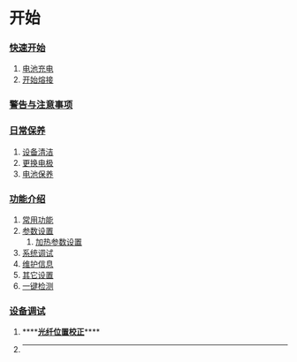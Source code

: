# 开始

### [快速开始](quick-start/battery-charge.md)

1. [电池充电](quick-start/battery-charge.md)
2. [开始熔接](quick-start/fiber-splicing.md)

### [警告与注意事项](warning/warning.md)

### [日常保养](daily-maintenance/device-cleaning.md)

1. [设备清洁](daily-maintenance/device-cleaning.md)
2. [更换电极](daily-maintenance/change-electrodes.md)
3. [电池保养](daily-maintenance/battery-maintenance.md)

### [功能介绍](function-introduction/common-function.md)

1. [常用功能](function-introduction/common-function.md)
2. [参数设置](function-introduction/parameter-setting/)
   1. [加热参数设置](function-introduction/parameter-setting/heating-params.md)
3. [系统调试](function-introduction/system-debugging.md)
4. [维护信息](function-introduction/device-information.md)
5. [其它设置](function-introduction/other-configurations.md)
6. [一键检测](function-introduction/quick-check.md)

### [设备调试](troubleshooting/fiber-displacement-adjust.md)

1. \*\*\*\*[**光纤位置校正**](troubleshooting/fiber-displacement-adjust.md)\*\*\*\*
2. ---

